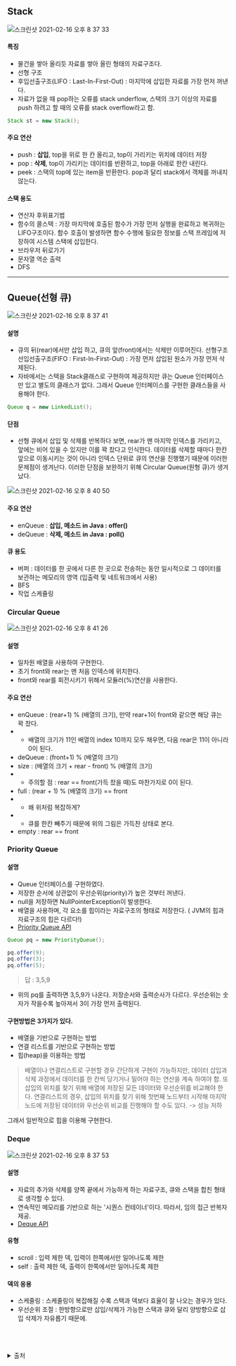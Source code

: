 ## Stack
![스크린샷 2021-02-16 오후 8 37 33](https://user-images.githubusercontent.com/29567741/108058051-cc4dfb00-7096-11eb-9552-ddb9b9683fa9.png)
#### 특징
- 물건을 쌓아 올리듯 자료를 쌓아 올린 형태의 자료구조다.
- 선형 구조
- 후입선출구조(LIFO : Last-In-First-Out) : 마지막에 삽입한 자료를 가장 먼저 꺼낸다.
- 자료가 없을 때 pop하는 오류를 stack underflow, 스택의 크기 이상의 자료를 push 하려고 할 때의 오류를 stack overflow라고 함.
```java
Stack st = new Stack();
```
#### 주요 연산 
- push : **삽입**, top을 위로 한 칸 올리고, top이 가리키는 위치에 데이터 저장
- pop : **삭제**, top이 가리키는 데이터를 반환하고, top을 아래로 한칸 내린다.
- peek : 스택의 top에 있는 item을 반환한다. pop과 달리 stack에서 객체를 꺼내지 않는다.

#### 스택 용도
- 연산자 후위표기법
- 함수의 콜스택 : 가장 마지막에 호출된 함수가 가장 먼저 실행을 완료하고 복귀하는 LIFO구조이다. 함수 호출이 발생하면 함수 수행에 필요한 정보를 스택 프레임에 저장하여 시스템 스택에 삽입한다.
- 브라우저 뒤로가기
- 문자열 역순 출력
- DFS

---

## Queue(선형 큐)
![스크린샷 2021-02-16 오후 8 37 41](https://user-images.githubusercontent.com/29567741/108058061-d1ab4580-7096-11eb-815c-ce9cbe245a26.png)
#### 설명
- 큐의 뒤(rear)에서만 삽입 하고, 큐의 앞(front)에서는 삭제만 이루어진다.
선형구조
선입선출구조(FIFO : First-In-First-Out) : 가장 먼저 삽입된 원소가 가장 먼저 삭제된다.
- 자바에서는 스택을 Stack클래스로 구현하여 제공하지만 큐는 Queue 인터페이스만 있고 별도의 클래스가 없다. 그래서 Queue 인터페이스를 구현한 클래스들을 사용해야 한다.
```java
Queue q = new LinkedList();
```
#### 단점
- 선형 큐에서 삽입 및 삭제를 반복하다 보면, rear가 맨 마지막 인덱스를 가리키고, 앞에는 비어 있을 수 있지만 이를 꽉 찼다고 인식한다. 데이터를 삭제할 때마다 한칸 앞으로 이동시키는 것이 아니라 인덱스 단위로 큐의 연산을 진행했기 때문에 이러한 문제점이 생겨난다. 이러한 단점을 보완하기 위해 Circular Queue(원형 큐)가 생겨났다.

![스크린샷 2021-02-16 오후 8 40 50](https://user-images.githubusercontent.com/29567741/108058349-42eaf880-7097-11eb-86f2-f1672d60b888.png)

#### 주요 연산
- enQueue : **삽입, 메소드 in Java : offer()**
- deQueue : **삭제, 메소드 in Java : poll()**

#### 큐 용도
- 버퍼 : 데이터를 한 곳에서 다른 한 곳으로 전송하는 동안 일시적으로 그 데이터를 보관하는 메모리의 영역 (입출력 및 네트워크에서 사용)
- BFS
- 작업 스케쥴링


### Circular Queue
![스크린샷 2021-02-16 오후 8 41 26](https://user-images.githubusercontent.com/29567741/108058409-58602280-7097-11eb-9164-e2b4a8f49542.png)
#### 설명
- 일차원 배열을 사용하여 구현한다.
- 초기 front와 rear는 맨 처음 인덱스에 위치한다.
- front와 rear를 회전시키기 위해서 모듈러(%)연산을 사용한다.

#### 주요 연산
- enQueue : (rear+1) % (배열의 크기), 만약 rear+1이 front와 같으면 해당 큐는 꽉 찼다.
- - 배열의 크기가 11인 배열의 index 10까지 모두 채우면, 다음 rear은 11이 아니라 0이 된다.
- deQueue : (front+1) % (배열의 크기)
- size : (배열의 크기 + rear - front) % (배열의 크기)
- - 주의할 점 : rear == front(가득 찼을 때)도 마찬가지로 0이 된다.
- full : (rear + 1) % (배열의 크기) == front
- - 왜 위처럼 복잡하게?
- - 큐를 한칸 빼주기 때문에 위의 그림은 가득찬 상태로 본다.
- empty : rear == front


### Priority Queue
#### 설명
- Queue 인터페이스를 구현하였다.
- 저장한 순서에 상관없이 우선순위(priority)가 높은 것부터 꺼낸다.
- null을 저장하면 NullPointerException이 발생한다.
- 배열을 사용하며, 각 요소를 힙이라는 자료구조의 형태로 저장한다. ( JVM의 힙과 자료구조의 힙은 다르다!)
- [Priority Queue API](https://docs.oracle.com/javase/8/docs/api/java/util/PriorityQueue.html)
```java
Queue pq = new PriorityQueue();

pq.offer(9);
pq.offer(3);
pq.offer(5);
```
> 답 : 3,5,9

- 위의 pq를 출력하면 3,5,9가 나온다. 저장순서와 출력순사가 다르다. 우선순위는 숫자가 작을수록 높아져서 3이 가장 먼저 출력된다.

#### 구현방법은 3가지가 있다.
- 배열을 기반으로 구현하는 방법
- 연결 리스트를 기반으로 구현하는 방법
- 힙(heap)을 이용하는 방법

> 배열이나 연결리스트로 구현할 경우 간단하게 구현이 가능하지만, 데이터 삽입과 삭제 과정에서 데이터를 한 칸씩 당기거나 밀어야 하는 연산을 계속 하여야 함.
또 삽입의 위치를 찾기 위해 배열에 저장된 모든 데이터와 우선순위를 비교해야 한다.
연결리스트의 경우, 삽입의 위치를 찾기 위해 첫번째 노드부터 시작해 마지막 노드에 저장된 데이터와 우선순위 비교를 진행해야 할 수도 있다. -> 성능 저하

그래서 일반적으로 힙을 이용해 구현한다.


### Deque
![스크린샷 2021-02-16 오후 8 37 53](https://user-images.githubusercontent.com/29567741/108058076-d8d25380-7096-11eb-8f3c-b06efa825e66.png)
#### 설명
-  자료의 추가와 삭제를 양쪽 끝에서 가능하게 하는 자료구조, 큐와 스택을 합친 형태로 생각할 수 있다.
- 연속적인 메모리를 기반으로 하는 '시퀀스 컨테이너'이다. 따라서, 임의 접근 반복자 제공.
- [Deque API](https://docs.oracle.com/javase/8/docs/api/java/util/Deque.html)

#### 유형
- scroll : 입력 제한 덱, 입력이 한쪽에서만 일어나도록 제한
- self : 출력 제한 덱, 출력이 한쪽에서만 일어나도록 제한

#### 덱의 응용
- 스케줄링 : 스케줄링이 복잡해질 수록 스택과 덱보다 효율이 잘 나오는 경우가 있다.
- 우선순위 조절 : 한방향으로만 삽입/삭제가 가능한 스택과 큐와 달리 양방향으로 삽입 삭제가 자유롭기 때문에.
<br>




<br>
<br>
<details>
<summary>출처</summary>
https://www.geeksforgeeks.org/circular-queue-set-1-introduction-array-implementation/
https://velog.io/@choiiis/%EC%9E%90%EB%A3%8C%EA%B5%AC%EC%A1%B0-%EC%8A%A4%ED%83%9DStack%EA%B3%BC-%ED%81%90Queue
https://chanhuiseok.github.io/posts/algo-26/
https://gusdnd852.tistory.com/241
https://gusdnd852.tistory.com/242?category=748315
https://velog.io/@holicme7/%EC%9A%B0%EC%84%A0%EC%88%9C%EC%9C%84-%ED%81%90Prioirity-Queue-mbk48cz764
https://velog.io/@holicme7/%EC%9A%B0%EC%84%A0%EC%88%9C%EC%9C%84-%ED%81%90Prioirity-Queue-mbk48cz764
https://moonong.tistory.com/34
http://itnovice1.blogspot.com/2019/01/blog-post.html
</details>
